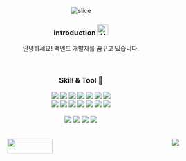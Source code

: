 <div align=center>

![slice](https://capsule-render.vercel.app/api?type=slice&color=auto&height=200&text=Hi%20there👋&fontAlign=70&rotate=13&fontAlignY=25&desc=seongeon's%20GitHub&descAlign=70&descAlignY=44)

### Introduction <img src="https://raw.githubusercontent.com/Tarikul-Islam-Anik/Animated-Fluent-Emojis/master/Emojis/Hand%20gestures/Hand%20with%20Fingers%20Splayed%20Light%20Skin%20Tone.png" alt="Hand with Fingers Splayed Light Skin Tone" width="25" height="25" /> 
안녕하세요! 백엔드 개발자를 꿈꾸고 있습니다.

<br>

 
### Skill & Tool 🌱 

<img src="https://img.shields.io/badge/HTML5-E34F26?style=flat-square&logo=html5&logoColor=white">
<img src="https://img.shields.io/badge/CSS-239120?&style=flat-square&logo=css3&logoColor=white">
<img src="https://img.shields.io/badge/JavaScript-F7DF1E?style=flat-square&logo=JavaScript&logoColor=white">
<img src="https://img.shields.io/badge/jquery-%230769AD.svg?style=flat-square&logo=jquery&logoColor=white">
<img src="https://img.shields.io/badge/Bootstrap-7952B3?style=flat-square&logo=bootstrap&logoColor=white">
<img src="https://img.shields.io/badge/react-%2320232a.svg?style=flat-square&logo=react&logoColor=%2361DAFB">
<img src="https://img.shields.io/badge/Vue.js-37495F?style=flat-square&logo=vue.js&logoColor=vue">

<br>
<img src="https://img.shields.io/badge/Java-007396.svg?style=flat-square&logoColor=white"/>
<img src="https://img.shields.io/badge/Spring-6DB33F?style=flat-square&logo=spring&logoColor=white">
<img src="https://img.shields.io/badge/SpringBoot-6DB33F.svg?style=flat-square&logo=Springboot&logoColor=white"/>
<img src="https://img.shields.io/badge/Node.js-6DA55F?style=flat-square&logo=node.js&logoColor=white">
<img src="https://img.shields.io/badge/Apache tomcat-F8DC75?style=flat-square&logo=apachetomcat&logoColor=black">
<img src="https://img.shields.io/badge/Mysql-4479A1?style=flat-square&logo=mysql&logoColor=white">
<img src="https://img.shields.io/badge/Oracle-F80000?style=flat-square&logo=oracle&logoColor=white">
<br>

<br>
<img src="https://img.shields.io/badge/Eclipse-2C2255?style=flat-square&logo=Eclipse IDE&logoColor=white">
<img src="https://img.shields.io/badge/IntelliJ-000000?style=flat-square&logo=IntelliJ IDEA&logoColor=white">
<img src="https://img.shields.io/badge/Visual Studio Code-007ACC?style=flat-square&logo=Visual Studio Code&logoColor=white">
<img src="https://img.shields.io/badge/Figma-F24E1E?style=flat-square&logo=Figma&logoColor=white">
<br>
<br>  
<br>  

<div style="display:flex; width:90%; height:150px; justify-content:space-between;">
<img style="width:48%" src="https://github-readme-stats.vercel.app/api/top-langs/?username=seongeon0620&layout=compact">
<img src="https://github-readme-stats.vercel.app/api?username=seongeon0620&show_icons=true">
</div>
